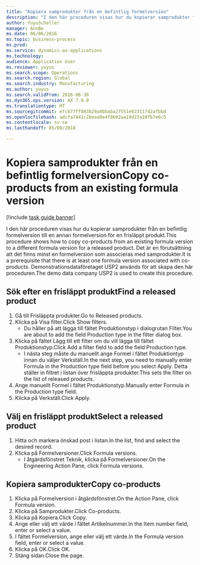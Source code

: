 ```yaml
--- 
title: "Kopiera samprodukter från en befintlig formelversion"
description: "I den här proceduren visas hur du kopierar samprodukter från en befintlig formelversion till en annan formelversion för en frisläppt produkt."
author: YuyuScheller
manager: AnnBe
ms.date: 06/06/2016
ms.topic: business-process
ms.prod: 
ms.service: dynamics-ax-applications
ms.technology: 
audience: Application User
ms.reviewer: yuyus
ms.search.scope: Operations
ms.search.region: Global
ms.search.industry: Manufacturing
ms.author: yuyus
ms.search.validFrom: 2016-06-30
ms.dyn365.ops.version: AX 7.0.0
ms.translationtype: HT
ms.sourcegitcommit: efcb77ff883b29a4bbaba27551e02311742afbbd
ms.openlocfilehash: adcfa7441c2beaa9e4f8602aa19d23a10fb7e6c5
ms.contentlocale: sv-se
ms.lasthandoff: 05/08/2018

---
```

# <a name="copy-co-products-from-an-existing-formula-version"></a><span data-ttu-id="82992-103">Kopiera samprodukter från en befintlig formelversion</span><span class="sxs-lookup"><span data-stu-id="82992-103">Copy co-products from an existing formula version</span></span>

[!include [task guide banner](../../includes/task-guide-banner.md)]

<span data-ttu-id="82992-104">I den här proceduren visas hur du kopierar samprodukter från en befintlig formelversion till en annan formelversion för en frisläppt produkt.</span><span class="sxs-lookup"><span data-stu-id="82992-104">This procedure shows how to copy co-products from an existing formula version to a different formula version for a released product.</span></span> <span data-ttu-id="82992-105">Det är en förutsättning att det finns minst en formelversion som associeras med samprodukter.</span><span class="sxs-lookup"><span data-stu-id="82992-105">It is a prerequisite that there is at least one formula version associated with co-products.</span></span> <span data-ttu-id="82992-106">Demonstrationsdataföretaget USP2 används för att skapa den här proceduren.</span><span class="sxs-lookup"><span data-stu-id="82992-106">The demo data company USP2 is used to create this procedure.</span></span>


## <a name="find-a-released-product"></a><span data-ttu-id="82992-107">Sök efter en frisläppt produkt</span><span class="sxs-lookup"><span data-stu-id="82992-107">Find a released product</span></span>
1. <span data-ttu-id="82992-108">Gå till Frisläppta produkter.</span><span class="sxs-lookup"><span data-stu-id="82992-108">Go to Released products.</span></span>
2. <span data-ttu-id="82992-109">Klicka på Visa filter.</span><span class="sxs-lookup"><span data-stu-id="82992-109">Click Show filters.</span></span>
    * <span data-ttu-id="82992-110">Du håller på att lägga till fältet Produktionstyp i dialogrutan Filter.</span><span class="sxs-lookup"><span data-stu-id="82992-110">You are about to add the field Production type in the filter dialog box.</span></span>  
3. <span data-ttu-id="82992-111">Klicka på fältet Lägg till ett filter om du vill lägga till fältet Produktionstyp.</span><span class="sxs-lookup"><span data-stu-id="82992-111">Click Add a filter field to add the field Production type.</span></span>
    * <span data-ttu-id="82992-112">I nästa steg måste du manuellt ange Formel i fältet Produktiontyp innan du väljer Verkställ.</span><span class="sxs-lookup"><span data-stu-id="82992-112">In the next step, you need to manually enter Formula in the Production type field before you select Apply.</span></span> <span data-ttu-id="82992-113">Detta ställer in filtret i listan över frisläppta produkter.</span><span class="sxs-lookup"><span data-stu-id="82992-113">This sets the filter on the list of released products.</span></span>  
4. <span data-ttu-id="82992-114">Ange manuellt Formel i fältet Produktionstyp.</span><span class="sxs-lookup"><span data-stu-id="82992-114">Manually enter Formula in the Production type field.</span></span>
5. <span data-ttu-id="82992-115">Klicka på Verkställ.</span><span class="sxs-lookup"><span data-stu-id="82992-115">Click Apply.</span></span>

## <a name="select-a-released-product"></a><span data-ttu-id="82992-116">Välj en frisläppt produkt</span><span class="sxs-lookup"><span data-stu-id="82992-116">Select a released product</span></span>
1. <span data-ttu-id="82992-117">Hitta och markera önskad post i listan.</span><span class="sxs-lookup"><span data-stu-id="82992-117">In the list, find and select the desired record.</span></span>
2. <span data-ttu-id="82992-118">Klicka på Formelversioner.</span><span class="sxs-lookup"><span data-stu-id="82992-118">Click Formula versions.</span></span>
    * <span data-ttu-id="82992-119">I åtgärdsfönstret Teknik, klicka på Formelversioner.</span><span class="sxs-lookup"><span data-stu-id="82992-119">On the Engineering Action Pane, click Formula versions.</span></span>  

## <a name="copy-co-products"></a><span data-ttu-id="82992-120">Kopiera samprodukter</span><span class="sxs-lookup"><span data-stu-id="82992-120">Copy co-products</span></span>
1. <span data-ttu-id="82992-121">Klicka på Formelversion i åtgärdsfönstret.</span><span class="sxs-lookup"><span data-stu-id="82992-121">On the Action Pane, click Formula version.</span></span>
2. <span data-ttu-id="82992-122">Klicka på Samprodukter.</span><span class="sxs-lookup"><span data-stu-id="82992-122">Click Co-products.</span></span>
3. <span data-ttu-id="82992-123">Klicka på Kopiera.</span><span class="sxs-lookup"><span data-stu-id="82992-123">Click Copy.</span></span>
4. <span data-ttu-id="82992-124">Ange eller välj ett värde i fältet Artikelnummer.</span><span class="sxs-lookup"><span data-stu-id="82992-124">In the Item number field, enter or select a value.</span></span>
5. <span data-ttu-id="82992-125">I fältet Formelversion, ange eller välj ett värde.</span><span class="sxs-lookup"><span data-stu-id="82992-125">In the Formula version field, enter or select a value.</span></span>
6. <span data-ttu-id="82992-126">Klicka på OK.</span><span class="sxs-lookup"><span data-stu-id="82992-126">Click OK.</span></span>
7. <span data-ttu-id="82992-127">Stäng sidan.</span><span class="sxs-lookup"><span data-stu-id="82992-127">Close the page.</span></span>


